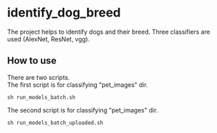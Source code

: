 # identify_dog_breed
The project helps to identify dogs and their breed. Three classifiers are used (AlexNet, ResNet, vgg).

## How to use
There are two scripts.
<br/>The first script is for classifying "pet_images" dir. 
```
sh run_models_batch.sh
```

The second script is for classifying "pet_images" dir. 
```
sh run_models_batch_uploaded.sh
```
